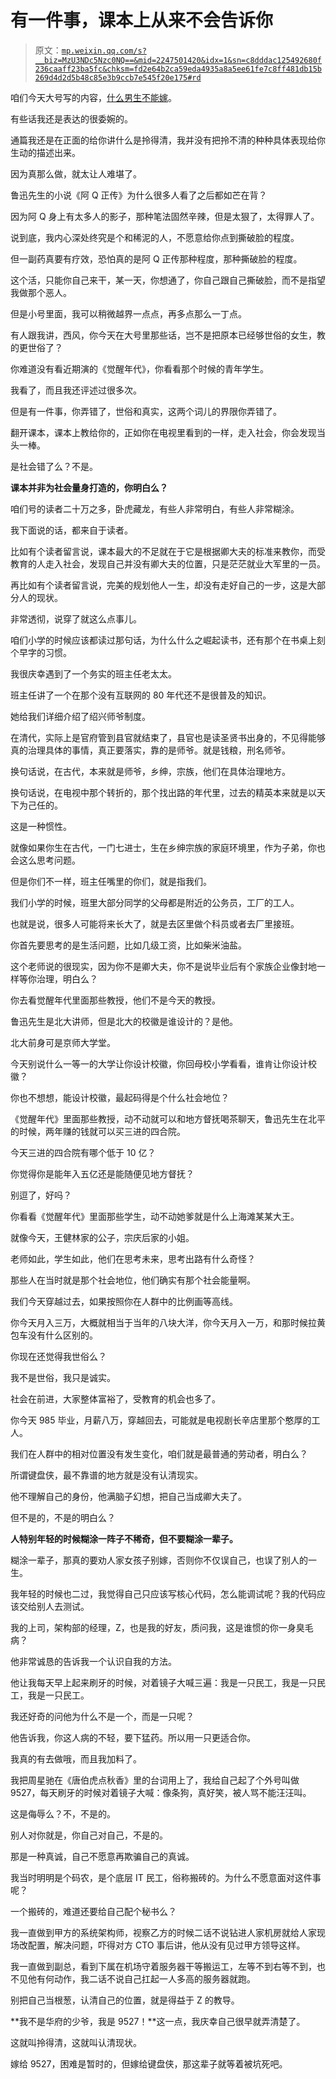 # 有一件事，课本上从来不会告诉你

> 原文：[`mp.weixin.qq.com/s?__biz=MzU3NDc5Nzc0NQ==&mid=2247501420&idx=1&sn=c8dddac125492680f236caaff23ba5fc&chksm=fd2e64b2ca59eda4935a8a5ee61fe7c8ff481db15b269d4d2d5b48c85e3b9ccb7e545f20e175#rd`](http://mp.weixin.qq.com/s?__biz=MzU3NDc5Nzc0NQ==&mid=2247501420&idx=1&sn=c8dddac125492680f236caaff23ba5fc&chksm=fd2e64b2ca59eda4935a8a5ee61fe7c8ff481db15b269d4d2d5b48c85e3b9ccb7e545f20e175#rd)

咱们今天大号写的内容，[什么男生不能嫁](https://mp.weixin.qq.com/s?__biz=MzU0MjYwNDU2Mw==&mid=2247497601&idx=2&sn=9c95f2406b60747bd2950eff485c0a1f&chksm=fb1a9bfdcc6d12ebd469c85c0c555168067cb87ee60a8baae5cf2dbd2827f9bd1b0208cc755f&token=81177465&lang=zh_CN&scene=21#wechat_redirect)。 

有些话我还是表达的很委婉的。

通篇我还是在正面的给你讲什么是拎得清，我并没有把拎不清的种种具体表现给你生动的描述出来。

因为真那么做，就太让人难堪了。

鲁迅先生的小说《阿 Q 正传》为什么很多人看了之后都如芒在背？

因为阿 Q 身上有太多人的影子，那种笔法固然辛辣，但是太狠了，太得罪人了。

说到底，我内心深处终究是个和稀泥的人，不愿意给你点到撕破脸的程度。 

但一副药真要有疗效，恐怕真的是阿 Q 正传那种程度，那种撕破脸的程度。 

这个活，只能你自己来干，某一天，你想通了，你自己跟自己撕破脸，而不是指望我做那个恶人。 

但是小号里面，我可以稍微越界一点点，再多点那么一丁点。 

有人跟我讲，西风，你今天在大号里那些话，岂不是把原本已经够世俗的女生，教的更世俗了？ 

你难道没有看近期演的《觉醒年代》，你看看那个时候的青年学生。 

我看了，而且我还评述过很多次。 

但是有一件事，你弄错了，世俗和真实，这两个词儿的界限你弄错了。

翻开课本，课本上教给你的，正如你在电视里看到的一样，走入社会，你会发现当头一棒。 

是社会错了么？不是。

**课本并非为社会量身打造的，你明白么？** 

咱们号的读者二十万之多，卧虎藏龙，有些人非常明白，有些人非常糊涂。 

我下面说的话，都来自于读者。 

比如有个读者留言说，课本最大的不足就在于它是根据卿大夫的标准来教你，而受教育的人走入社会，发现自己并没有卿大夫的位置，只是茫茫就业大军里的一员。

再比如有个读者留言说，完美的规划他人一生，却没有走好自己的一步，这是大部分人的现状。

非常透彻，说穿了就这么点事儿。 

咱们小学的时候应该都读过那句话，为什么什么之崛起读书，还有那个在书桌上刻个早字的习惯。 

我很庆幸遇到了一个务实的班主任老太太。 

班主任讲了一个在那个没有互联网的 80 年代还不是很普及的知识。 

她给我们详细介绍了绍兴师爷制度。

在清代，实际上是官府管到县官就结束了，县官也是读圣贤书出身的，不见得能够真的治理具体的事情，真正要落实，靠的是师爷。就是钱粮，刑名师爷。

换句话说，在古代，本来就是师爷，乡绅，宗族，他们在具体治理地方。 

换句话说，在电视中那个转折的，那个找出路的年代里，过去的精英本来就是以天下为己任的。 

这是一种惯性。

就像如果你生在古代，一门七进士，生在乡绅宗族的家庭环境里，作为子弟，你也会这么思考问题。 

但是你们不一样，班主任嘴里的你们，就是指我们。 

我们小学的时候，班里大部分同学的父母都是附近的公务员，工厂的工人。 

也就是说，很多人可能将来长大了，就是去区里做个科员或者去厂里接班。 

你首先要思考的是生活问题，比如几级工资，比如柴米油盐。 

这个老师说的很现实，因为你不是卿大夫，你不是说毕业后有个家族企业像封地一样等你治理，明白么？ 

你去看觉醒年代里面那些教授，他们不是今天的教授。

鲁迅先生是北大讲师，但是北大的校徽是谁设计的？是他。

北大前身可是京师大学堂。 

今天别说什么一等一的大学让你设计校徽，你回母校小学看看，谁肯让你设计校徽？

你也不想想，能设计校徽，最起码得是个什么社会地位？

《觉醒年代》里面那些教授，动不动就可以和地方督抚喝茶聊天，鲁迅先生在北平的时候，两年赚的钱就可以买三进的四合院。 

今天三进的四合院有哪个低于 10 亿？ 

你觉得你是能年入五亿还是能随便见地方督抚？ 

别逗了，好吗？

你看看《觉醒年代》里面那些学生，动不动她爹就是什么上海滩某某大王。

就像今天，王健林家的公子，宗庆后家的小姐。

老师如此，学生如此，他们在思考未来，思考出路有什么奇怪？

那些人在当时就是那个社会地位，他们确实有那个社会能量啊。 

我们今天穿越过去，如果按照你在人群中的比例画等高线。

你今天月入三万，大概就相当于当年的八块大洋，你今天月入一万，和那时候拉黄包车没有什么区别的。

你现在还觉得我世俗么？ 

我不是世俗，我只是诚实。

社会在前进，大家整体富裕了，受教育的机会也多了。 

你今天 985 毕业，月薪八万，穿越回去，可能就是电视剧长辛店里那个憨厚的工人。

我们在人群中的相对位置没有发生变化，咱们就是最普通的劳动者，明白么？

所谓键盘侠，最不靠谱的地方就是没有认清现实。 

他不理解自己的身份，他满脑子幻想，把自己当成卿大夫了。 

但不是的，不是的明白么？

**人特别年轻的时候糊涂一阵子不稀奇，但不要糊涂一辈子。** 

糊涂一辈子，那真的要劝人家女孩子别嫁，否则你不仅误自己，也误了别人的一生。

我年轻的时候也二过，我觉得自己只应该写核心代码，怎么能调试呢？我的代码应该交给别人去测试。

我的上司，架构部的经理，Z，也是我的好友，质问我，这是谁惯的你一身臭毛病？

他非常诚恳的告诉我一个认识自我的方法。

他让我每天早上起来刷牙的时候，对着镜子大喊三遍：我是一只民工，我是一只民工，我是一只民工。

我还好奇的问他为什么不是一个，而是一只呢？

他告诉我，你这人病的不轻，要下猛药。所以用一只更适合你。 

我真的有去做哦，而且我加料了。 

我把周星驰在《唐伯虎点秋香》里的台词用上了，我给自己起了个外号叫做 9527，每天刷牙的时候对着镜子大喊：像条狗，真好笑，被人骂不能汪汪叫。 

这是侮辱么？不，不是的。 

别人对你就是，你自己对自己，不是的。

那是一种真诚，自己不愿意再欺骗自己的真诚。 

我当时明明是个码农，是个底层 IT 民工，俗称搬砖的。为什么不愿意面对这件事呢？ 

一个搬砖的，难道还要给自己配个秘书么？ 

我一直做到甲方的系统架构师，视察乙方的时候二话不说钻进人家机房就给人家现场改配置，解决问题，吓得对方 CTO 事后讲，他从没有见过甲方领导这样。 

我一直做到副总，看到下属在机场守着服务器干等搬运工，左等不到右等不到，也不见他有何动作，我二话不说自己扛起一人多高的服务器就跑。 

别把自己当根葱，认清自己的位置，就是得益于 Z 的教导。

**我不是华府的少爷，我是 9527！**这一点，我庆幸自己很早就弄清楚了。

这就叫拎得清，这就叫认清现状。 

嫁给 9527，困难是暂时的，但嫁给键盘侠，那这辈子就等着被坑死吧。